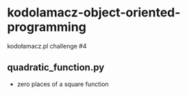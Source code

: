# kodolamacz-object-oriented-programming
kodołamacz.pl challenge #4

## quadratic_function.py
- zero places of a square function
